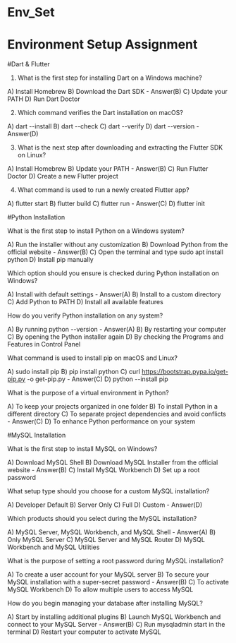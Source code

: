 # Env_Set

# Environment Setup Assignment

#Dart & Flutter

1. What is the first step for installing Dart on a Windows machine?

A) Install Homebrew
B) Download the Dart SDK - Answer(B)
C) Update your PATH
D) Run Dart Doctor


2. Which command verifies the Dart installation on macOS?

A) dart --install
B) dart --check
C) dart --verify
D) dart --version - Answer(D)


3. What is the next step after downloading and extracting the Flutter SDK on Linux?

A) Install Homebrew
B) Update your PATH - Answer(B)
C) Run Flutter Doctor 
D) Create a new Flutter project


4. What command is used to run a newly created Flutter app?

A) flutter start
B) flutter build 
C) flutter run - Answer(C)
D) flutter init


#Python Installation

What is the first step to install Python on a Windows system?

A) Run the installer without any customization
B) Download Python from the official website - Answer(B)
C) Open the terminal and type sudo apt install python
D) Install pip manually

Which option should you ensure is checked during Python installation on Windows?

A) Install with default settings - Answer(A)
B) Install to a custom directory
C) Add Python to PATH
D) Install all available features

How do you verify Python installation on any system?

A) By running python --version - Answer(A)
B) By restarting your computer
C) By opening the Python installer again
D) By checking the Programs and Features in Control Panel

What command is used to install pip on macOS and Linux?

A) sudo install pip
B) pip install python
C) curl https://bootstrap.pypa.io/get-pip.py -o get-pip.py - Answer(C)
D) python --install pip

What is the purpose of a virtual environment in Python?

A) To keep your projects organized in one folder
B) To install Python in a different directory
C) To separate project dependencies and avoid conflicts - Answer(C)
D) To enhance Python performance on your system

#MySQL Installation

What is the first step to install MySQL on Windows?

A) Download MySQL Shell
B) Download MySQL Installer from the official website - Answer(B)
C) Install MySQL Workbench
D) Set up a root password

What setup type should you choose for a custom MySQL installation?

A) Developer Default
B) Server Only
C) Full
D) Custom - Answer(D)

Which products should you select during the MySQL installation?

A) MySQL Server, MySQL Workbench, and MySQL Shell - Answer(A)
B) Only MySQL Server
C) MySQL Server and MySQL Router
D) MySQL Workbench and MySQL Utilities

What is the purpose of setting a root password during MySQL installation?

A) To create a user account for your MySQL server
B) To secure your MySQL installation with a super-secret password - Answer(B)
C) To activate MySQL Workbench
D) To allow multiple users to access MySQL

How do you begin managing your database after installing MySQL?

A) Start by installing additional plugins
B) Launch MySQL Workbench and connect to your MySQL Server - Answer(B)
C) Run mysqladmin start in the terminal
D) Restart your computer to activate MySQL
